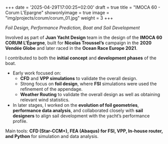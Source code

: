 +++
date = '2025-04-29T17:00:25+02:00'
draft = true
title = "IMOCA 60 - Corum L'Epargne"
showonlyimage = true
image = "img/projects/corum/corum_01.jpg"
weight = 3
+++

*Foil Design, Performance Prediction, Boat and Sail Development*

<!--more-->

Involved as part of **Juan Yacht Design** team in the design of the **IMOCA 60 CORUM L’Épargne**, built for **Nicolas Troussel’s** campaign in the **2020 Vendée Globe** and later raced in the **Ocean Race Europe 2021**.

I contributed to both the **initial concept** and **development phases** of the boat.

*	Early work focused on:
	*	**CFD** and **VPP simulations** to validate the overall design.
	*	Strong focus on **foil design**, where **FSI** simulations were used the refinement of the appendage.
	*	**Weather Routing** to validate the overall design as well as obtaining relevant wind statistics.
*	In later stages, I worked on the **evolution of foil geometries**, **performance data analysis**, and collaborated closely with **sail designers** to align sail development with the yacht’s performance profile.

Main tools: **CFD (Star-CCM+), FEA (Abaqus) for FSI, VPP, In-house router, and Python** for simulation and data analysis.
